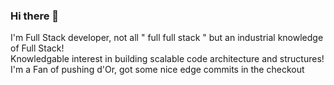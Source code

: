 ### Hi there 👋
I'm Full Stack developer, not all " full full stack " but an industrial knowledge of Full Stack! <br />
Knowledgable interest in building scalable code architecture and structures! <br />
I'm a Fan of pushing d'Or, got some nice edge commits in the checkout <br />

